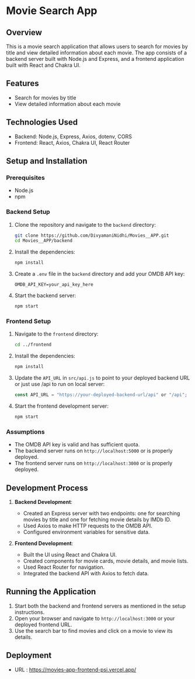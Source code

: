 # Movie Search App

## Overview
This is a movie search application that allows users to search for movies by title and view detailed information about each movie. 
The app consists of a backend server built with Node.js and Express, and a frontend application built with React and Chakra UI.

## Features
- Search for movies by title
- View detailed information about each movie

## Technologies Used
- Backend: Node.js, Express, Axios, dotenv, CORS
- Frontend: React, Axios, Chakra UI, React Router

## Setup and Installation

### Prerequisites
- Node.js
- npm

### Backend Setup
1. Clone the repository and navigate to the `backend` directory:
    ```bash
    git clone https://github.com/DivyamaniNidhi/Movies__APP.git
    cd Movies__APP/backend
    ```

2. Install the dependencies:
    ```bash
    npm install
    ```

3. Create a `.env` file in the `backend` directory and add your OMDB API key:
    ```
    OMDB_API_KEY=your_api_key_here
    ```

4. Start the backend server:
    ```bash
    npm start
    ```

### Frontend Setup
1. Navigate to the `frontend` directory:
    ```bash
    cd ../frontend
    ```

2. Install the dependencies:
    ```bash
    npm install
    ```

3. Update the `API_URL` in `src/api.js` to point to your deployed backend URL or just use /api to run on local server:
    ```javascript
    const API_URL = "https://your-deployed-backend-url/api" or "/api";
    ```

4. Start the frontend development server:
    ```bash
    npm start
    ```

### Assumptions
- The OMDB API key is valid and has sufficient quota.
- The backend server runs on `http://localhost:5000` or is properly deployed.
- The frontend server runs on `http://localhost:3000` or is properly deployed.

## Development Process
1. **Backend Development**:
    - Created an Express server with two endpoints: one for searching movies by title and one for fetching movie details by IMDb ID.
    - Used Axios to make HTTP requests to the OMDB API.
    - Configured environment variables for sensitive data.

2. **Frontend Development**:
    - Built the UI using React and Chakra UI.
    - Created components for movie cards, movie details, and movie lists.
    - Used React Router for navigation.
    - Integrated the backend API with Axios to fetch data.

## Running the Application
1. Start both the backend and frontend servers as mentioned in the setup instructions.
2. Open your browser and navigate to `http://localhost:3000` or your deployed frontend URL.
3. Use the search bar to find movies and click on a movie to view its details.

## Deployment
- URL : https://movies-app-frontend-psi.vercel.app/

